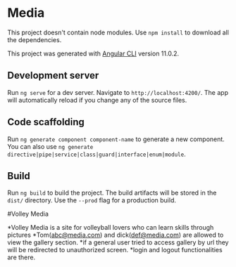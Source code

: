 # Media
This project doesn't contain node modules. Use `npm install` to download all the dependencies.

This project was generated with [Angular CLI](https://github.com/angular/angular-cli) version 11.0.2.

## Development server

Run `ng serve` for a dev server. Navigate to `http://localhost:4200/`. The app will automatically reload if you change any of the source files.

## Code scaffolding

Run `ng generate component component-name` to generate a new component. You can also use `ng generate directive|pipe|service|class|guard|interface|enum|module`.

## Build

Run `ng build` to build the project. The build artifacts will be stored in the `dist/` directory. Use the `--prod` flag for a production build.


#Volley Media

*Volley Media is a site for volleyball lovers who can learn skills through pictures
*Tom(abc@media.com) and dick(def@media.com) are allowed to view the gallery section.
*if a general user tried to access gallery by url they will be redirected to unauthorized screen.
*login and logout functionalities are there.

